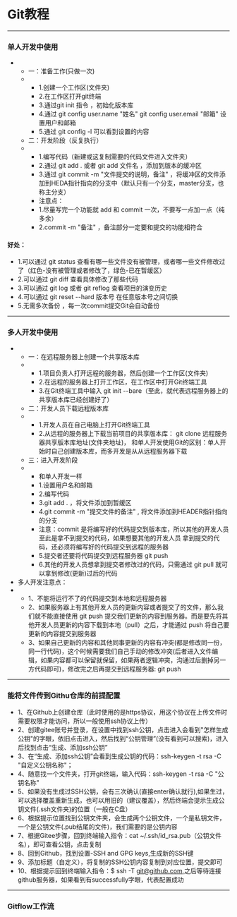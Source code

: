 # Git教程
---
### 单人开发中使用
- - 一：准备工作(只做一次)
  - - 1.创建一个工作区(文件夹)
    - 2.在工作区打开git终端
    - 3.通过git init 指令 ，初始化版本库
    - 4.通过 git config user.name "姓名"
            git config user.email "邮箱"
            设置用户和邮箱
    - 5.通过 git config -l 可以看到设置的内容
  - 二：开发阶段（反复执行）
  - - 1.编写代码（新建或这复制需要的代码文件进入文件夹）
    - 2.通过 git add . 或者 git add 文件名 ，添加到版本的缓冲区
    - 3.通过 git commit -m "文件提交的说明，备注" ，将缓冲区的文件添加到HEDA指针指向的分支中（默认只有一个分支，master分支，也称主分支）
    - 注意点：
    - 1.尽量写完一个功能就 add 和 commit 一次，不要写一点加一点（纯多余）
    - 2.commit -m "备注" ，备注部分一定要和提交的功能相符合
#### 好处：
- 1.可以通过 git status 查看有哪一些文件没有被管理，或者哪一些文件修改过了（红色-没有被管理或者修改了，绿色-已在暂缓区）
- 2.可以通过 git diff 查看具体修改了那些代码
- 3.可以通过 git log 或者 git reflog 查看项目的演变历史
- 4.可以通过 git reset --hard 版本号  在任意版本号之间切换
- 5.无需多次备份 ，每一次commit提交Git会自动备份
---
### 多人开发中使用
- - 一：在远程服务器上创建一个共享版本库
  -  - 1.项目负责人打开远程的服务器，然后创建一个工作区(文件夹)
     - 2.在远程的服务器上打开工作区，在工作区中打开Git终端工具
     - 3.在Git终端工具中输入 git init --bare（至此，就代表远程服务器上的共享版本库已经创建好了）
  - 二：开发人员下载远程版本库
  - - 1.开发人员在自己电脑上打开Git终端工具
    - 2.从远程的服务器上下载当前项目的共享版本库： git clone 远程服务器共享版本库地址(文件夹地址)，
      和单人开发使用Git的区别：单人开始时自己创建版本库，而多开发是从从远程服务器下载
  - 三：进入开发阶段
  - - 和单人开发一样
    - 1.设置用户名和邮箱
    - 2.编写代码
    - 3.git add . ，将文件添加到暂缓区
    - 4.git commit -m "提交文件的备注" , 将文件添加到HEADER指针指向的分支
    - 注意：commit 是将编写好的代码提交到版本库，所以其他的开发人员至此是拿不到提交的代码，如果想要其他的开发人员
      拿到提交的代码，还必须将编写好的代码提交到远程的服务器
    - 5.提交者还要将代码提交到远程服务器  git push
    - 6.其他的开发人员想拿到提交者修改过的代码，只需通过 git pull 就可以拿到修改(更新)过后的代码
- 多人开发注意点：
- - 1、不能将运行不了的代码提交到本地和远程服务器
  - 2、如果服务器上有其他开发人员的更新内容或者提交了的文件，那么我们就不能直接使用 git push 提交我们更新的内容到服务器。而是要先将其他开发人员更新的内容下载到本地（pull）之后，才能通过 push 将自己要更新的内容提交到服务器
  - 3、如果自己更新的内容和其他同事更新的内容有冲突(都是修改同一份，同一行代码)，这个时候需要我们自己手动的修改冲突(后者进入文件编辑，如果内容都可以保留就保留，如果两者逻辑冲突，沟通过后删掉另一方代码即可)，修改完之后再提交到远程服务器: git push
---
### 能将文件传到Githu仓库的前提配置
- 1、在Github上创建仓库（此时使用的是https协议，用这个协议在上传文件时需要权限才能访问，所以一般使用ssh协议上传）
- 2、创建gitee账号并登录，在设置中找到ssh公钥，点击进入会看到"怎样生成公钥"的字眼，依旧点击进入，然后找到“公钥管理”(没有看到可以搜索)，进入后找到点击“生成、添加ssh公钥”
- 3、在“生成、添加ssh公钥”会看到生成公钥的代码：ssh-keygen -t rsa -C "自定义公钥名称"；
- 4、随意找一个文件夹，打开git终端，输入代码：ssh-keygen -t rsa -C "公钥名称"
- 5、如果没有生成过SSH公钥，会有三次确认(直接enter确认就行),如果生过，可以选择覆盖重新生成，也可以用旧的（建议覆盖），然后终端会提示生成公钥文件(.ssh文件夹)的位置（一般在C盘）
- 6、根据提示位置找到公钥文件夹，会生成两个公钥文件，一个是私钥文件，一个是公钥文件(.pub结尾的文件)，我们需要的是公钥内容
- 7、根据Gitee步骤，回到终端输入指令：cat ~/.ssh/id_rsa.pub（公钥文件名），即可查看公钥，点击复制
- 8、回到Github，找到设置-SSH and GPG keys,生成新的SSH键
- 9、添加标题（自定义），将复制的SSH公钥内容复制到对应位置，提交即可
- 10、根据提示回到终端输入指令：$ ssh -T git@github.com,之后等待连接github服务器，如果看到有successfully字眼，代表配置成功
---
### Gitflow工作流
